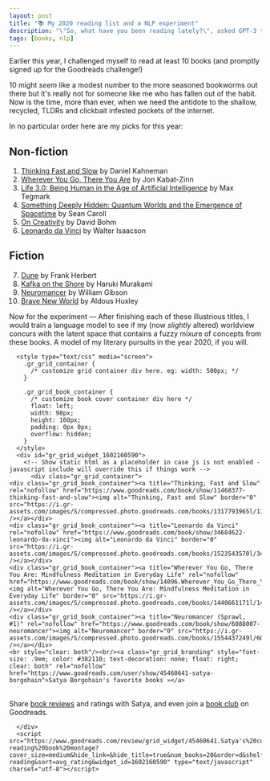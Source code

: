 ```yaml
---
layout: post
title: "📚 My 2020 reading list and a NLP experiment"
description: "\"So, what have you been reading lately?\", asked GPT-3 to a human."
tags: [books, nlp]
---
```

 
Earlier this year, I challenged myself to read at least 10 books (and promptly signed up for the Goodreads challenge!)
 
 10 might *seem* like a modest number to the more seasoned bookworms out there but it's really not for someone like me who has fallen out of the habit. Now is the time, more than ever, when we need the antidote to the shallow, recycled, TLDRs and clickbait infested pockets of the internet.

In no particular order here are my picks for this year:

## Non-fiction
1. [Thinking Fast and Slow](https://www.goodreads.com/book/show/11468377-thinking-fast-and-slow) by Daniel Kahneman
2. [Wherever You Go, There You Are](https://www.goodreads.com/book/show/14096.Wherever_You_Go_There_You_Are) by Jon Kabat-Zinn
3. [Life 3.0: Being Human in the Age of Artificial Intelligence](https://www.goodreads.com/book/show/34272565-life-3-0) by Max Tegmark
4. [Something Deeply Hidden: Quantum Worlds and the Emergence of Spacetime](https://www.goodreads.com/book/show/44065062-something-deeply-hidden) by Sean Caroll
5. [On Creativity](https://www.goodreads.com/book/show/103625.On_Creativity) by David Bohm
6. [Leonardo da Vinci](https://www.goodreads.com/book/show/34684622-leonardo-da-vinci) by Walter Isaacson
 
## Fiction
 
7. [Dune](https://www.goodreads.com/book/show/44767458-dune) by Frank Herbert
8. [Kafka on the Shore](https://www.goodreads.com/book/show/4929.Kafka_on_the_Shore) by Haruki Murakami
9. [Neuromancer](https://www.goodreads.com/book/show/6088007-neuromancer) by William Gibson
10. [Brave New World](https://www.goodreads.com/book/show/5129.Brave_New_World) by Aldous Huxley

Now for the experiment — After finishing each of these illustrious titles, I would train a language model to see if my (now *slightly* altered) worldview concurs with the latent space that contains a fuzzy mixure of concepts from these books. A model of my literary pursuits in the year 2020, if you will.
 
<div>

      <style type="text/css" media="screen">
        .gr_grid_container {
          /* customize grid container div here. eg: width: 500px; */
        }

        .gr_grid_book_container {
          /* customize book cover container div here */
          float: left;
          width: 98px;
          height: 160px;
          padding: 0px 0px;
          overflow: hidden;
        }
      </style>
      <div id="gr_grid_widget_1602160590">
        <!-- Show static html as a placeholder in case js is not enabled - javascript include will override this if things work -->
          <div class="gr_grid_container">
    <div class="gr_grid_book_container"><a title="Thinking, Fast and Slow" rel="nofollow" href="https://www.goodreads.com/book/show/11468377-thinking-fast-and-slow"><img alt="Thinking, Fast and Slow" border="0" src="https://i.gr-assets.com/images/S/compressed.photo.goodreads.com/books/1317793965l/11468377._SX98_.jpg" /></a></div>
    <div class="gr_grid_book_container"><a title="Leonardo da Vinci" rel="nofollow" href="https://www.goodreads.com/book/show/34684622-leonardo-da-vinci"><img alt="Leonardo da Vinci" border="0" src="https://i.gr-assets.com/images/S/compressed.photo.goodreads.com/books/1523543570l/34684622._SX98_.jpg" /></a></div>
    <div class="gr_grid_book_container"><a title="Wherever You Go, There You Are: Mindfulness Meditation in Everyday Life" rel="nofollow" href="https://www.goodreads.com/book/show/14096.Wherever_You_Go_There_You_Are"><img alt="Wherever You Go, There You Are: Mindfulness Meditation in Everyday Life" border="0" src="https://i.gr-assets.com/images/S/compressed.photo.goodreads.com/books/1440661171l/14096._SX98_.jpg" /></a></div>
    <div class="gr_grid_book_container"><a title="Neuromancer (Sprawl, #1)" rel="nofollow" href="https://www.goodreads.com/book/show/6088007-neuromancer"><img alt="Neuromancer" border="0" src="https://i.gr-assets.com/images/S/compressed.photo.goodreads.com/books/1554437249l/6088007._SX98_.jpg" /></a></div>
    <br style="clear: both"/><br/><a class="gr_grid_branding" style="font-size: .9em; color: #382110; text-decoration: none; float: right; clear: both" rel="nofollow" href="https://www.goodreads.com/user/show/45460641-satya-borgohain">Satya Borgohain's favorite books »</a>
  <noscript><br/>Share <a rel="nofollow" href="/">book reviews</a> and ratings with Satya, and even join a <a rel="nofollow" href="/group">book club</a> on Goodreads.</noscript>
  </div>

      </div>
      <script src="https://www.goodreads.com/review/grid_widget/45460641.Satya's%20currently-reading%20book%20montage?cover_size=medium&hide_link=&hide_title=true&num_books=20&order=d&shelf=currently-reading&sort=avg_rating&widget_id=1602160590" type="text/javascript" charset="utf-8"></script>


</div>
 
